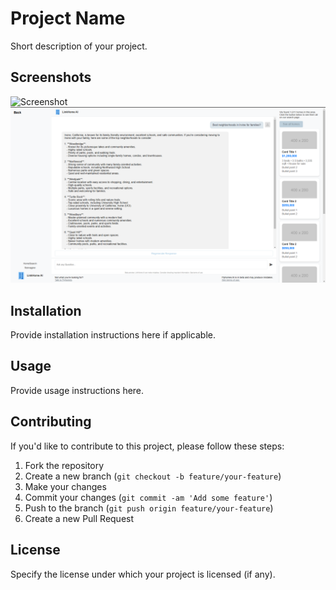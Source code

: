 # Project Name

Short description of your project.

## Screenshots

![Screenshot](screenshot.png)
![Screenshot 2](screenshot2.png)

## Installation

Provide installation instructions here if applicable.

## Usage

Provide usage instructions here.

## Contributing

If you'd like to contribute to this project, please follow these steps:
1. Fork the repository
2. Create a new branch (`git checkout -b feature/your-feature`)
3. Make your changes
4. Commit your changes (`git commit -am 'Add some feature'`)
5. Push to the branch (`git push origin feature/your-feature`)
6. Create a new Pull Request

## License

Specify the license under which your project is licensed (if any).
